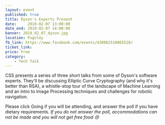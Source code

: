 ```yaml
---
layout: event
published: true
title: Dyson's Experts Present
date:     2019-02-07 13:00:00
date_end: 2019-02-07 14:00:00
banner: 2019_02_07_dyson.jpg
location: Pugsley
fb_link: https://www.facebook.com/events/430062510865528/
ticket_link:
price: Free
category:
    - Tech Talk
---
```


CSS presents a series of three short talks from some of Dyson's software experts. They'll be discussing Elliptic Curve Cryptography (and why it's better than RSA), a whistle-stop tour of the landscape of Machine Learning and an intro to Image Processing techniques and challenges for robotic navigation.

Please click Going if you will be attending, and answer the poll if you have dietary requirements. *If you do not answer the poll, accommodations can not be made and you will not get free food 😢*
